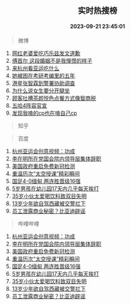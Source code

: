 <div align="center"><h2>实时热搜榜</h2><h4>2023-09-21 23:45:01</h4></div>

> 微博  

1. [网红老婆爱吃巧乐兹发文道歉](https://s.weibo.com/weibo?q=%23%E7%BD%91%E7%BA%A2%E8%80%81%E5%A9%86%E7%88%B1%E5%90%83%E5%B7%A7%E4%B9%90%E5%85%B9%E5%8F%91%E6%96%87%E9%81%93%E6%AD%89%23&t=31&band_rank=1&Refer=top)<br />
2. [傅首尔 这段婚姻不是我憧憬的样子](https://s.weibo.com/weibo?q=%E5%82%85%E9%A6%96%E5%B0%94%20%E8%BF%99%E6%AE%B5%E5%A9%9A%E5%A7%BB%E4%B8%8D%E6%98%AF%E6%88%91%E6%86%A7%E6%86%AC%E7%9A%84%E6%A0%B7%E5%AD%90&t=31&band_rank=2&Refer=top)<br />
3. [来杭州看亚运吃什么](https://s.weibo.com/weibo?q=%23%E6%9D%A5%E6%9D%AD%E5%B7%9E%E7%9C%8B%E4%BA%9A%E8%BF%90%E5%90%83%E4%BB%80%E4%B9%88%23&t=31&band_rank=3&Refer=top)<br />
4. [她被困在考研考编里的五年](https://s.weibo.com/weibo?q=%23%E5%A5%B9%E8%A2%AB%E5%9B%B0%E5%9C%A8%E8%80%83%E7%A0%94%E8%80%83%E7%BC%96%E9%87%8C%E7%9A%84%E4%BA%94%E5%B9%B4%23&t=31&band_rank=4&Refer=top)<br />
5. [港星张智霖到警署协助调查](https://s.weibo.com/weibo?q=%23%E6%B8%AF%E6%98%9F%E5%BC%A0%E6%99%BA%E9%9C%96%E5%88%B0%E8%AD%A6%E7%BD%B2%E5%8D%8F%E5%8A%A9%E8%B0%83%E6%9F%A5%23&t=31&band_rank=5&Refer=top)<br />
6. [为什么说女生要分开腿坐](https://s.weibo.com/weibo?q=%E4%B8%BA%E4%BB%80%E4%B9%88%E8%AF%B4%E5%A5%B3%E7%94%9F%E8%A6%81%E5%88%86%E5%BC%80%E8%85%BF%E5%9D%90&t=31&band_rank=6&Refer=top)<br />
7. [顾客吐槽茶颜悦色点餐方式像智商税](https://s.weibo.com/weibo?q=%23%E9%A1%BE%E5%AE%A2%E5%90%90%E6%A7%BD%E8%8C%B6%E9%A2%9C%E6%82%A6%E8%89%B2%E7%82%B9%E9%A4%90%E6%96%B9%E5%BC%8F%E5%83%8F%E6%99%BA%E5%95%86%E7%A8%8E%23&t=31&band_rank=7&Refer=top)<br />
8. [五哈4阵容官宣](https://s.weibo.com/weibo?q=%23%E4%BA%94%E5%93%884%E9%98%B5%E5%AE%B9%E5%AE%98%E5%AE%A3%23&t=31&band_rank=8&Refer=top)<br />
9. [发现我嗑的cp也在嗑自己cp](https://s.weibo.com/weibo?q=%23%E5%8F%91%E7%8E%B0%E6%88%91%E5%97%91%E7%9A%84cp%E4%B9%9F%E5%9C%A8%E5%97%91%E8%87%AA%E5%B7%B1cp%23&t=31&band_rank=9&Refer=top)<br />

> 知乎  


> 百度  

1. [杭州亚运会创意视频：功成](https://www.baidu.com/s?wd=%E6%9D%AD%E5%B7%9E%E4%BA%9A%E8%BF%90%E4%BC%9A%E5%88%9B%E6%84%8F%E8%A7%86%E9%A2%91%EF%BC%9A%E5%8A%9F%E6%88%90&sa=fyb_news&rsv_dl=fyb_news)<br />
2. [李在明所在党国会院内领导层集体辞职](https://www.baidu.com/s?wd=%E6%9D%8E%E5%9C%A8%E6%98%8E%E6%89%80%E5%9C%A8%E5%85%9A%E5%9B%BD%E4%BC%9A%E9%99%A2%E5%86%85%E9%A2%86%E5%AF%BC%E5%B1%82%E9%9B%86%E4%BD%93%E8%BE%9E%E8%81%8C&sa=fyb_news&rsv_dl=fyb_news)<br />
3. [美国政府重启免费新冠检测](https://www.baidu.com/s?wd=%E7%BE%8E%E5%9B%BD%E6%94%BF%E5%BA%9C%E9%87%8D%E5%90%AF%E5%85%8D%E8%B4%B9%E6%96%B0%E5%86%A0%E6%A3%80%E6%B5%8B&sa=fyb_news&rsv_dl=fyb_news)<br />
4. [重温历次“太空授课”精彩瞬间](https://www.baidu.com/s?wd=%E9%87%8D%E6%B8%A9%E5%8E%86%E6%AC%A1%E2%80%9C%E5%A4%AA%E7%A9%BA%E6%8E%88%E8%AF%BE%E2%80%9D%E7%B2%BE%E5%BD%A9%E7%9E%AC%E9%97%B4&sa=fyb_news&rsv_dl=fyb_news)<br />
5. [国足4-0缅甸 两连胜晋级16强](https://www.baidu.com/s?wd=%E5%9B%BD%E8%B6%B34-0%E7%BC%85%E7%94%B8+%E4%B8%A4%E8%BF%9E%E8%83%9C%E6%99%8B%E7%BA%A716%E5%BC%BA&sa=fyb_news&rsv_dl=fyb_news)<br />
6. [5岁男孩在幼儿园17天内几乎每天挨打](https://www.baidu.com/s?wd=5%E5%B2%81%E7%94%B7%E5%AD%A9%E5%9C%A8%E5%B9%BC%E5%84%BF%E5%9B%AD17%E5%A4%A9%E5%86%85%E5%87%A0%E4%B9%8E%E6%AF%8F%E5%A4%A9%E6%8C%A8%E6%89%93&sa=fyb_news&rsv_dl=fyb_news)<br />
7. [35岁小伙太爱喝饮料致双目失明](https://www.baidu.com/s?wd=35%E5%B2%81%E5%B0%8F%E4%BC%99%E5%A4%AA%E7%88%B1%E5%96%9D%E9%A5%AE%E6%96%99%E8%87%B4%E5%8F%8C%E7%9B%AE%E5%A4%B1%E6%98%8E&sa=fyb_news&rsv_dl=fyb_news)<br />
8. [13岁少年欲自驾西藏被交警拦下](https://www.baidu.com/s?wd=13%E5%B2%81%E5%B0%91%E5%B9%B4%E6%AC%B2%E8%87%AA%E9%A9%BE%E8%A5%BF%E8%97%8F%E8%A2%AB%E4%BA%A4%E8%AD%A6%E6%8B%A6%E4%B8%8B&sa=fyb_news&rsv_dl=fyb_news)<br />
9. [员工泄露商业秘密？比亚迪辟谣](https://www.baidu.com/s?wd=%E5%91%98%E5%B7%A5%E6%B3%84%E9%9C%B2%E5%95%86%E4%B8%9A%E7%A7%98%E5%AF%86%EF%BC%9F%E6%AF%94%E4%BA%9A%E8%BF%AA%E8%BE%9F%E8%B0%A3&sa=fyb_news&rsv_dl=fyb_news)<br />

> 哔哩哔哩  

1. [杭州亚运会创意视频：功成](https://www.baidu.com/s?wd=%E6%9D%AD%E5%B7%9E%E4%BA%9A%E8%BF%90%E4%BC%9A%E5%88%9B%E6%84%8F%E8%A7%86%E9%A2%91%EF%BC%9A%E5%8A%9F%E6%88%90&sa=fyb_news&rsv_dl=fyb_news)<br />
2. [李在明所在党国会院内领导层集体辞职](https://www.baidu.com/s?wd=%E6%9D%8E%E5%9C%A8%E6%98%8E%E6%89%80%E5%9C%A8%E5%85%9A%E5%9B%BD%E4%BC%9A%E9%99%A2%E5%86%85%E9%A2%86%E5%AF%BC%E5%B1%82%E9%9B%86%E4%BD%93%E8%BE%9E%E8%81%8C&sa=fyb_news&rsv_dl=fyb_news)<br />
3. [美国政府重启免费新冠检测](https://www.baidu.com/s?wd=%E7%BE%8E%E5%9B%BD%E6%94%BF%E5%BA%9C%E9%87%8D%E5%90%AF%E5%85%8D%E8%B4%B9%E6%96%B0%E5%86%A0%E6%A3%80%E6%B5%8B&sa=fyb_news&rsv_dl=fyb_news)<br />
4. [重温历次“太空授课”精彩瞬间](https://www.baidu.com/s?wd=%E9%87%8D%E6%B8%A9%E5%8E%86%E6%AC%A1%E2%80%9C%E5%A4%AA%E7%A9%BA%E6%8E%88%E8%AF%BE%E2%80%9D%E7%B2%BE%E5%BD%A9%E7%9E%AC%E9%97%B4&sa=fyb_news&rsv_dl=fyb_news)<br />
5. [国足4-0缅甸 两连胜晋级16强](https://www.baidu.com/s?wd=%E5%9B%BD%E8%B6%B34-0%E7%BC%85%E7%94%B8+%E4%B8%A4%E8%BF%9E%E8%83%9C%E6%99%8B%E7%BA%A716%E5%BC%BA&sa=fyb_news&rsv_dl=fyb_news)<br />
6. [5岁男孩在幼儿园17天内几乎每天挨打](https://www.baidu.com/s?wd=5%E5%B2%81%E7%94%B7%E5%AD%A9%E5%9C%A8%E5%B9%BC%E5%84%BF%E5%9B%AD17%E5%A4%A9%E5%86%85%E5%87%A0%E4%B9%8E%E6%AF%8F%E5%A4%A9%E6%8C%A8%E6%89%93&sa=fyb_news&rsv_dl=fyb_news)<br />
7. [35岁小伙太爱喝饮料致双目失明](https://www.baidu.com/s?wd=35%E5%B2%81%E5%B0%8F%E4%BC%99%E5%A4%AA%E7%88%B1%E5%96%9D%E9%A5%AE%E6%96%99%E8%87%B4%E5%8F%8C%E7%9B%AE%E5%A4%B1%E6%98%8E&sa=fyb_news&rsv_dl=fyb_news)<br />
8. [13岁少年欲自驾西藏被交警拦下](https://www.baidu.com/s?wd=13%E5%B2%81%E5%B0%91%E5%B9%B4%E6%AC%B2%E8%87%AA%E9%A9%BE%E8%A5%BF%E8%97%8F%E8%A2%AB%E4%BA%A4%E8%AD%A6%E6%8B%A6%E4%B8%8B&sa=fyb_news&rsv_dl=fyb_news)<br />
9. [员工泄露商业秘密？比亚迪辟谣](https://www.baidu.com/s?wd=%E5%91%98%E5%B7%A5%E6%B3%84%E9%9C%B2%E5%95%86%E4%B8%9A%E7%A7%98%E5%AF%86%EF%BC%9F%E6%AF%94%E4%BA%9A%E8%BF%AA%E8%BE%9F%E8%B0%A3&sa=fyb_news&rsv_dl=fyb_news)<br />
